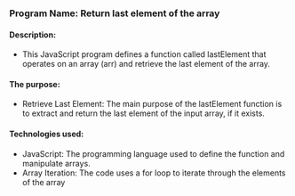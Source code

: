 

### Program Name: Return last element of the array

#### Description:
* This JavaScript program defines a function called lastElement that operates on an array (arr) 
  and retrieve the last element of the array.

#### The purpose:
* Retrieve Last Element: The main purpose of the lastElement function is to extract and return
  the last element of the input array, if it exists.

#### Technologies used:
* JavaScript: The programming language used to define the function and manipulate arrays.
* Array Iteration: The code uses a for loop to iterate through the elements of the array



